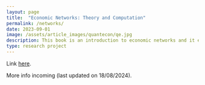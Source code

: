 ```yaml
---
layout: page
title:  "Economic Networks: Theory and Computation"
permalink: /networks/
date: 2023-09-01
image: /assets/article_images/quantecon/qe.jpg
description: This book is an introduction to economic networks and it emphasizes quantitative modeling, with the main underlying tools being graph theory, linear algebra, fixed point theory and programming.
type: research project
---
```


Link [here](https://networks.quantecon.org).

More info incoming (last updated on 18/08/2024).